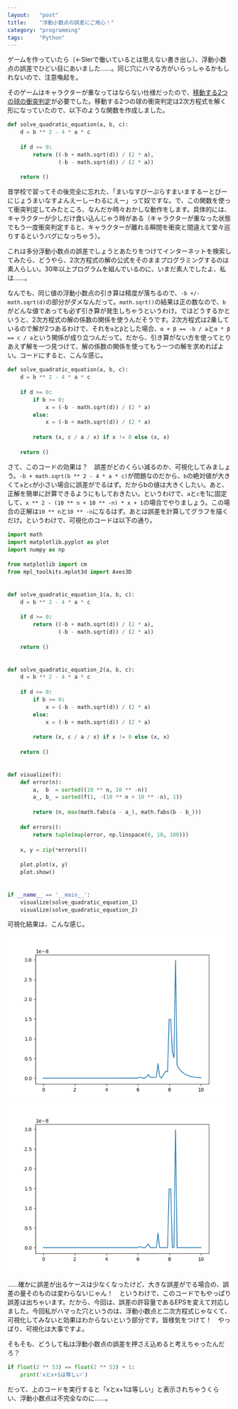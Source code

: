```yaml
---
layout:   "post"
title:    "浮動小数点の誤差にご用心！"
category: "programming"
tags:     "Python"
---
```


ゲームを作っていたら（←SIerで働いているとは思えない書き出し）、浮動小数点の誤差でひどい目にあいました……。同じ穴にハマる方がいらっしゃるかもしれないので、注意喚起を。

そのゲームはキャラクターが重なってはならない仕様だったので、[移動する2つの球の衝突判定](http://marupeke296.com/COL_3D_No9_GetSphereColliTimeAndPos.html)が必要でした。移動する2つの球の衝突判定は2次方程式を解く形になっていたので、以下のような関数を作成しました。

```python
def solve_quadratic_equation(a, b, c):
    d = b ** 2 - 4 * a * c

    if d >= 0:
        return ((-b + math.sqrt(d)) / (2 * a),
                (-b - math.sqrt(d)) / (2 * a))

    return ()
```

昔学校で習ってその後完全に忘れた、「まいなすびーぷらすまいまするーとびーにじょうまいなすよんえーしーわるにえー」って奴ですな。で、この関数を使って衝突判定してみたところ、なんだか時々おかしな動作をします。具体的には、キャラクターが少しだけ食い込んじゃう時がある（キャラクターが重なった状態でもう一度衝突判定すると、キャラクターが離れる瞬間を衝突と間違えて堂々巡りするというバグになっちゃう）。

これは多分浮動小数点の誤差でしょうとあたりをつけてインターネットを検索してみたら、どうやら、2次方程式の解の公式をそのままプログラミングするのは素人らしい。30年以上プログラムを組んでいるのに、いまだ素人でしたよ、私は……。

なんでも、同じ値の浮動小数点の引き算は精度が落ちるので、`-b +/- math.sqrt(d)`の部分がダメなんだって。`math.sqrt()`の結果は正の数なので、`b`がどんな値であっても必ず引き算が発生しちゃうというわけ。ではどうするかというと、2次方程式の解の係数の関係を使うんだそうです。2次方程式は2乗しているので解が2つあるわけで、それを`α`と`β`とした場合、`α + β == -b / a`と`α * β == c / a`という関係が成り立つんだって。だから、引き算がない方を使ってとりあえず解を一つ見つけて、解の係数の関係を使ってもう一つの解を求めればよい。コードにすると、こんな感じ。

```python
def solve_quadratic_equation(a, b, c):
    d = b ** 2 - 4 * a * c

    if d >= 0:
        if b >= 0:
            x = (-b - math.sqrt(d)) / (2 * a)
        else:
            x = (-b + math.sqrt(d)) / (2 * a)

        return (x, c / a / x) if x != 0 else (x, x)

    return ()
```

さて、このコードの効果は？　誤差がどのくらい減るのか、可視化してみましょう。`-b + math.sqrt(b ** 2 - 4 * a * c)`が問題なのだから、`b`の絶対値が大きくて`a`と`c`が小さい場合に誤差がでるはず。だからbの値は大きくしたい。あと、正解を簡単に計算できるようにもしておきたい。というわけで、`a`と`c`を1に固定して、`x ** 2 - (10 ** n + 10 ** -n) * x + 1`の場合でやりましょう。この場合の正解は`10 ** n`と`10 ** -n`になるはず。あとは誤差を計算してグラフを描くだけ。というわけで、可視化のコードは以下の通り。

```python
import math
import matplotlib.pyplot as plot
import numpy as np

from matplotlib import cm
from mpl_toolkits.mplot3d import Axes3D


def solve_quadratic_equation_1(a, b, c):
    d = b ** 2 - 4 * a * c

    if d >= 0:
        return ((-b + math.sqrt(d)) / (2 * a),
                (-b - math.sqrt(d)) / (2 * a))

    return ()


def solve_quadratic_equation_2(a, b, c):
    d = b ** 2 - 4 * a * c

    if d >= 0:
        if b >= 0:
            x = (-b - math.sqrt(d)) / (2 * a)
        else:
            x = (-b + math.sqrt(d)) / (2 * a)

        return (x, c / a / x) if x != 0 else (x, x)

    return ()
 

def visualize(f):
    def error(n):
        a,  b  = sorted((10 ** n, 10 ** -n))
        a_, b_ = sorted(f(1, -(10 ** n + 10 ** -n), 1))

        return (n, max(math.fabs(a - a_), math.fabs(b - b_)))

    def errors():
        return tuple(map(error, np.linspace(0, 10, 100)))

    x, y = zip(*errors())
    
    plot.plot(x, y)
    plot.show()


if __name__ == '__main__':
    visualize(solve_quadratic_equation_1)
    visualize(solve_quadratic_equation_2)
```

可視化結果は、こんな感じ。

![誤差多い](/images/2017-04-27/quadratic_equation_1.png)
![誤差少ない？](/images/2017-04-27/quadratic_equation_2.png)

……確かに誤差が出るケースは少なくなったけど、大きな誤差がでる場合の、誤差の量そのものは変わらないじゃん！　というわけで、このコードでもやっぱり誤差は出ちゃいます。だから、今回は、誤差の許容量であるEPSを変えて対応しました。今回私がハマった穴というのは、浮動小数点と二次方程式じゃなくて、可視化してみないと効果はわからないという部分です。皆様気をつけて！　やっぱり、可視化は大事ですよ。

そもそも、どうして私は浮動小数点の誤差を押さえ込めると考えちゃったんだろ？

```python
if float(2 ** 53) == float(2 ** 53) + 1:
    print('xとx+1は等しい')
```

だって、上のコードを実行すると「xとx+1は等しい」と表示されちゃうくらい、浮動小数点は不完全なのに……。
